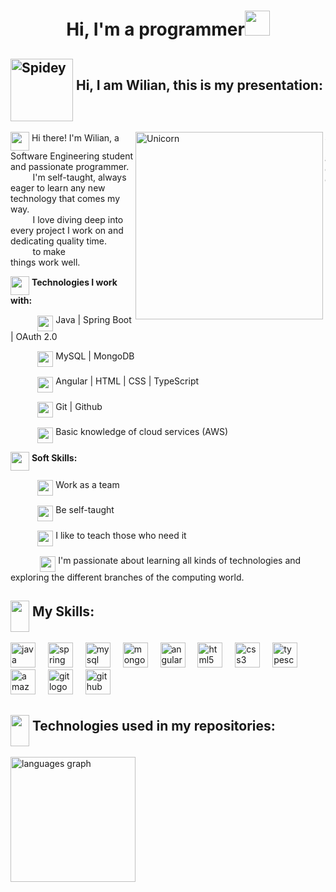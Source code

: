 <h1 align="center"><b>Hi, I'm a programmer</b><img src="https://githubwilian2005.s3.us-east-2.amazonaws.com/gifs/spiderman4.gif" width="40" height="40"></h1>

## <img src="https://githubwilian2005.s3.us-east-2.amazonaws.com/gifs/spiderman.gif" width="100" height="100" align="middle" alt="Spidey" /> **Hi, I am Wilian, this is my presentation:**

<img align="right" src="https://dummyimage.com/1x80/000000/000000.png&text=+" width="1" height="80" alt="spacer"/>
  <img align="right" alt="Unicorn" width="300" height="300" src="https://githubwilian2005.s3.us-east-2.amazonaws.com/gifs/deadpool.gif"/>



<img src="https://githubwilian2005.s3.us-east-2.amazonaws.com/gifs/spiderman5.gif" width="30" height="30" align="middle"/> Hi there! I'm Wilian, a Software Engineering student and passionate programmer.<br>
&nbsp;&nbsp;&nbsp;&nbsp;&nbsp;&nbsp;&nbsp;&nbsp; I'm self-taught, always eager to learn any new technology that comes my way.<br>
&nbsp;&nbsp;&nbsp;&nbsp;&nbsp;&nbsp;&nbsp;&nbsp; I love diving deep into every project I work on and dedicating quality time.<br>
&nbsp;&nbsp;&nbsp;&nbsp;&nbsp;&nbsp;&nbsp;&nbsp; to make things work well.<br>

<img src="https://githubwilian2005.s3.us-east-2.amazonaws.com/gifs/spiderman5.gif" width="30" height="30" align="middle"/> **Technologies I work with:**

&nbsp;&nbsp;&nbsp;&nbsp;&nbsp;&nbsp;&nbsp;&nbsp;&nbsp;&nbsp;&nbsp;<img src="https://githubwilian2005.s3.us-east-2.amazonaws.com/img/pngwing.com.png" width="25" height="25" align="middle"/> Java | Spring Boot | OAuth 2.0

&nbsp;&nbsp;&nbsp;&nbsp;&nbsp;&nbsp;&nbsp;&nbsp;&nbsp;&nbsp;&nbsp;<img src="https://githubwilian2005.s3.us-east-2.amazonaws.com/img/pngwing.com.png" width="25" height="25" align="middle"/> MySQL | MongoDB

&nbsp;&nbsp;&nbsp;&nbsp;&nbsp;&nbsp;&nbsp;&nbsp;&nbsp;&nbsp;&nbsp;<img src="https://githubwilian2005.s3.us-east-2.amazonaws.com/img/pngwing.com.png" width="25" height="25" align="middle"/> Angular | HTML | CSS | TypeScript

&nbsp;&nbsp;&nbsp;&nbsp;&nbsp;&nbsp;&nbsp;&nbsp;&nbsp;&nbsp;&nbsp;<img src="https://githubwilian2005.s3.us-east-2.amazonaws.com/img/pngwing.com.png" width="25" height="25" align="middle"/> Git | Github

&nbsp;&nbsp;&nbsp;&nbsp;&nbsp;&nbsp;&nbsp;&nbsp;&nbsp;&nbsp;&nbsp;<img src="https://githubwilian2005.s3.us-east-2.amazonaws.com/img/pngwing.com.png" width="25" height="25" align="middle"/> Basic knowledge of cloud services (AWS)


<img src="https://githubwilian2005.s3.us-east-2.amazonaws.com/gifs/spiderman5.gif" width="30" height="30" align="middle"/> **Soft Skills:**

&nbsp;&nbsp;&nbsp;&nbsp;&nbsp;&nbsp;&nbsp;&nbsp;&nbsp;&nbsp;&nbsp;<img src="https://githubwilian2005.s3.us-east-2.amazonaws.com/img/pngwing.com.png" width="25" height="25" align="middle"/> Work as a team

&nbsp;&nbsp;&nbsp;&nbsp;&nbsp;&nbsp;&nbsp;&nbsp;&nbsp;&nbsp;&nbsp;<img src="https://githubwilian2005.s3.us-east-2.amazonaws.com/img/pngwing.com.png" width="25" height="25" align="middle"/> Be self-taught

&nbsp;&nbsp;&nbsp;&nbsp;&nbsp;&nbsp;&nbsp;&nbsp;&nbsp;&nbsp;&nbsp;<img src="https://githubwilian2005.s3.us-east-2.amazonaws.com/img/pngwing.com.png" width="25" height="25" align="middle"/> I like to teach those who need it

&nbsp;&nbsp;&nbsp;&nbsp;
&nbsp;&nbsp;&nbsp;&nbsp;&nbsp;&nbsp;&nbsp;<img src="https://githubwilian2005.s3.us-east-2.amazonaws.com/img/pngwing.com.png" width="25" height="25" align="middle"/> I'm passionate about learning all kinds of technologies and exploring the different branches of the computing world.

## <img src="https://githubwilian2005.s3.us-east-2.amazonaws.com/gifs/character_transparent_cropped.gif" width="30" height="50" align="middle"/> My Skills:


<div align="left">
  <img src="https://cdn.jsdelivr.net/gh/devicons/devicon/icons/java/java-original.svg" height="40" alt="java logo"  />
  <img width="12" />
  <img src="https://cdn.jsdelivr.net/gh/devicons/devicon/icons/spring/spring-original.svg" height="40" alt="spring logo"  />
  <img width="12" />
  <img src="https://cdn.jsdelivr.net/gh/devicons/devicon/icons/mysql/mysql-original.svg" height="40" alt="mysql logo"  />
  <img width="12" />
  <img src="https://cdn.jsdelivr.net/gh/devicons/devicon/icons/mongodb/mongodb-original.svg" height="40" alt="mongodb logo"  />
  <img width="12" />
  <img src="https://cdn.jsdelivr.net/gh/devicons/devicon/icons/angularjs/angularjs-original.svg" height="40" alt="angularjs logo"  />
  <img width="12" />
  <img src="https://cdn.jsdelivr.net/gh/devicons/devicon/icons/html5/html5-original.svg" height="40" alt="html5 logo"  />
  <img width="12" />
  <img src="https://cdn.jsdelivr.net/gh/devicons/devicon/icons/css3/css3-original.svg" height="40" alt="css3 logo"  />
  <img width="12" />
  <img src="https://cdn.jsdelivr.net/gh/devicons/devicon/icons/typescript/typescript-original.svg" height="40" alt="typescript logo"  />
  <img width="12" />
  <img src="https://cdn.jsdelivr.net/gh/devicons/devicon/icons/amazonwebservices/amazonwebservices-line-wordmark.svg" height="40" alt="amazonwebservices logo"  />
  <img width="12" />
  <img src="https://cdn.jsdelivr.net/gh/devicons/devicon/icons/git/git-original.svg" height="40" alt="git logo"  />
  <img width="12" />

  <img src="https://cdn.jsdelivr.net/gh/devicons/devicon/icons/github/github-original.svg" height="40" alt="github logo"  />
</div>


## <img src="https://githubwilian2005.s3.us-east-2.amazonaws.com/gifs/character_transparent_cropped.gif" width="30" height="50" align="middle"/> Technologies used in my repositories:


<div align="left">
  <img src="https://github-readme-stats.vercel.app/api/top-langs?username=Wilian87wil&locale=en&hide_title=false&layout=compact&card_width=320&langs_count=4&theme=dark&hide_border=false" height="200" alt="languages graph"  />
</div>
